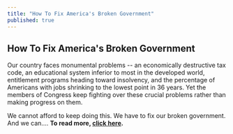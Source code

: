 ```yaml
---
title: "How To Fix America's Broken Government"
published: true
---
```


## How To Fix America's Broken Government

Our country faces monumental problems -- an economically destructive tax code, an educational system inferior to most in the developed world, entitlement programs heading toward insolvency, and the percentage of Americans with jobs shrinking to the lowest point in 36 years. Yet the members of Congress keep fighting over these crucial problems rather than making progress on them.

We cannot afford to keep doing this. We have to fix our broken government. And we can....
**To read more, [click here](/files/par1105.pdf).**
